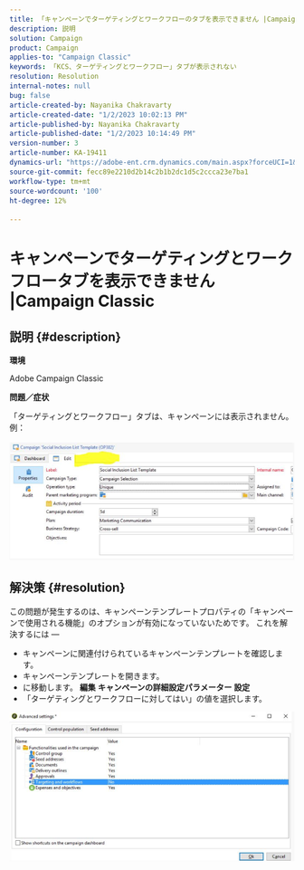 ```yaml
---
title: 「キャンペーンでターゲティングとワークフローのタブを表示できません |Campaign Classic»
description: 説明
solution: Campaign
product: Campaign
applies-to: "Campaign Classic"
keywords: 「KCS、ターゲティングとワークフロー」タブが表示されない
resolution: Resolution
internal-notes: null
bug: false
article-created-by: Nayanika Chakravarty
article-created-date: "1/2/2023 10:02:13 PM"
article-published-by: Nayanika Chakravarty
article-published-date: "1/2/2023 10:14:49 PM"
version-number: 3
article-number: KA-19411
dynamics-url: "https://adobe-ent.crm.dynamics.com/main.aspx?forceUCI=1&pagetype=entityrecord&etn=knowledgearticle&id=f1e50f1b-e98a-ed11-81ac-6045bd006c82"
source-git-commit: fecc89e2210d2b14c2b1b2dc1d5c2ccca23e7ba1
workflow-type: tm+mt
source-wordcount: '100'
ht-degree: 12%

---
```


# キャンペーンでターゲティングとワークフロータブを表示できません |Campaign Classic

## 説明 {#description}


<b>環境</b>

Adobe Campaign Classic

<b>問題／症状</b>

「ターゲティングとワークフロー」タブは、キャンペーンには表示されません。 例：<br><br>![](assets/___f2e50f1b-e98a-ed11-81ac-6045bd006c82___.png)<br>

## 解決策 {#resolution}


この問題が発生するのは、キャンペーンテンプレートプロパティの「キャンペーンで使用される機能」のオプションが有効になっていないためです。 これを解決するには —

- キャンペーンに関連付けられているキャンペーンテンプレートを確認します。
- キャンペーンテンプレートを開きます。
- に移動します。 <b>編集</b> <b>キャンペーンの詳細設定パラメーター</b> <b>設定</b>
- 「ターゲティングとワークフローに対してはい」の値を選択します。


![](assets/f184a935-4ace-ec11-a7b5-00224809c196.png)
